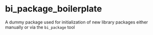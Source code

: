 # bi_package_boilerplate

A dummy package used for initialization of new library packages
either manually or via the `bi_package` tool
